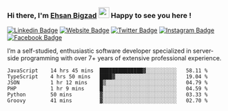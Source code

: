 ### Hi there, I'm <a href="https://teamartisans.com" target="_blank">Ehsan Bigzad</a> <img src="https://media.giphy.com/media/hvRJCLFzcasrR4ia7z/giphy.gif" width="25px"> Happy to see you here !

[![Linkedin Badge](https://img.shields.io/badge/-LinkedIn-0e76a8?style=flat-square&logo=Linkedin&logoColor=white)](https://linkedin.com/in/EhsanBigzad)
[![Website Badge](https://img.shields.io/badge/Website-3b5998?style=flat-square&logo=google-chrome&logoColor=white)](#)
[![Twitter Badge](https://img.shields.io/badge/-Twitter-00acee?style=flat-square&logo=Twitter&logoColor=white)](https://twitter.com/EhsanBigzad)
[![Instagram Badge](https://img.shields.io/badge/-Instagram-e4405f?style=flat-square&logo=Instagram&logoColor=white)](https://instagram.com/ehsanbigzad/)
[![Facebook Badge](https://img.shields.io/badge/-Facebook-0088cc?style=flat-square&logo=Facebook&logoColor=white)](https://facebook.com/EhsanBigzad7)

I’m a self-studied, enthusiastic software developer specialized in server-side programming with over 7+ years of extensive professional experience.

<!--START_SECTION:waka-->

```text
JavaScript    14 hrs 45 mins  ██████████████▓░░░░░░░░░░   58.11 %
TypeScript    4 hrs 50 mins   ████▓░░░░░░░░░░░░░░░░░░░░   19.04 %
JSON          1 hr 12 mins    █▒░░░░░░░░░░░░░░░░░░░░░░░   04.79 %
PHP           1 hr 9 mins     █░░░░░░░░░░░░░░░░░░░░░░░░   04.59 %
Python        50 mins         ▓░░░░░░░░░░░░░░░░░░░░░░░░   03.33 %
Groovy        41 mins         ▓░░░░░░░░░░░░░░░░░░░░░░░░   02.70 %
```

<!--END_SECTION:waka-->
